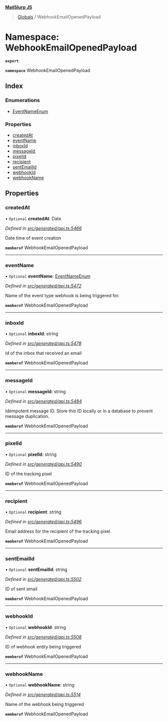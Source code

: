 **[MailSlurp JS](../README.md)**

> [Globals](../README.md) / WebhookEmailOpenedPayload

# Namespace: WebhookEmailOpenedPayload

**`export`** 

**`namespace`** WebhookEmailOpenedPayload

## Index

### Enumerations

* [EventNameEnum](../enums/webhookemailopenedpayload.eventnameenum.md)

### Properties

* [createdAt](webhookemailopenedpayload.md#createdat)
* [eventName](webhookemailopenedpayload.md#eventname)
* [inboxId](webhookemailopenedpayload.md#inboxid)
* [messageId](webhookemailopenedpayload.md#messageid)
* [pixelId](webhookemailopenedpayload.md#pixelid)
* [recipient](webhookemailopenedpayload.md#recipient)
* [sentEmailId](webhookemailopenedpayload.md#sentemailid)
* [webhookId](webhookemailopenedpayload.md#webhookid)
* [webhookName](webhookemailopenedpayload.md#webhookname)

## Properties

### createdAt

• `Optional` **createdAt**: Date

*Defined in [src/generated/api.ts:5466](https://github.com/mailslurp/mailslurp-client/blob/e4d4355/src/generated/api.ts#L5466)*

Date time of event creation

**`memberof`** WebhookEmailOpenedPayload

___

### eventName

• `Optional` **eventName**: [EventNameEnum](../enums/webhookemailopenedpayload.eventnameenum.md)

*Defined in [src/generated/api.ts:5472](https://github.com/mailslurp/mailslurp-client/blob/e4d4355/src/generated/api.ts#L5472)*

Name of the event type webhook is being triggered for.

**`memberof`** WebhookEmailOpenedPayload

___

### inboxId

• `Optional` **inboxId**: string

*Defined in [src/generated/api.ts:5478](https://github.com/mailslurp/mailslurp-client/blob/e4d4355/src/generated/api.ts#L5478)*

Id of the inbox that received an email

**`memberof`** WebhookEmailOpenedPayload

___

### messageId

• `Optional` **messageId**: string

*Defined in [src/generated/api.ts:5484](https://github.com/mailslurp/mailslurp-client/blob/e4d4355/src/generated/api.ts#L5484)*

Idempotent message ID. Store this ID locally or in a database to prevent message duplication.

**`memberof`** WebhookEmailOpenedPayload

___

### pixelId

• `Optional` **pixelId**: string

*Defined in [src/generated/api.ts:5490](https://github.com/mailslurp/mailslurp-client/blob/e4d4355/src/generated/api.ts#L5490)*

ID of the tracking pixel

**`memberof`** WebhookEmailOpenedPayload

___

### recipient

• `Optional` **recipient**: string

*Defined in [src/generated/api.ts:5496](https://github.com/mailslurp/mailslurp-client/blob/e4d4355/src/generated/api.ts#L5496)*

Email address for the recipient of the tracking pixel

**`memberof`** WebhookEmailOpenedPayload

___

### sentEmailId

• `Optional` **sentEmailId**: string

*Defined in [src/generated/api.ts:5502](https://github.com/mailslurp/mailslurp-client/blob/e4d4355/src/generated/api.ts#L5502)*

ID of sent email

**`memberof`** WebhookEmailOpenedPayload

___

### webhookId

• `Optional` **webhookId**: string

*Defined in [src/generated/api.ts:5508](https://github.com/mailslurp/mailslurp-client/blob/e4d4355/src/generated/api.ts#L5508)*

ID of webhook entity being triggered

**`memberof`** WebhookEmailOpenedPayload

___

### webhookName

• `Optional` **webhookName**: string

*Defined in [src/generated/api.ts:5514](https://github.com/mailslurp/mailslurp-client/blob/e4d4355/src/generated/api.ts#L5514)*

Name of the webhook being triggered

**`memberof`** WebhookEmailOpenedPayload
